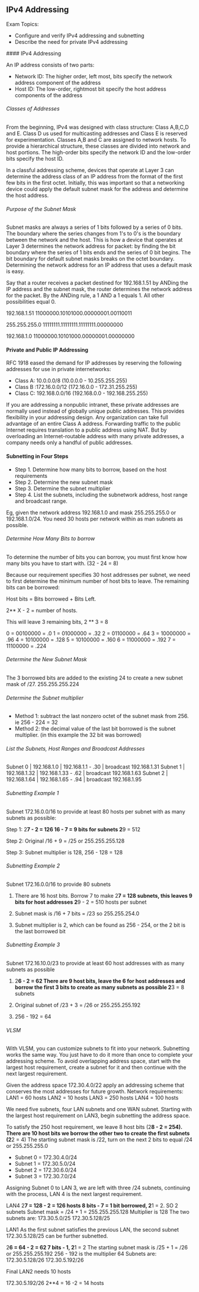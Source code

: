 ## IPv4 Addressing

Exam Topics:

- Configure and verify IPv4 addressing and subnetting 
- Describe the need for private IPv4 addressing 

#### IPv4 Addressing 

An IP address consists of two parts:

- Network ID: The higher order, left most, bits specify the network address component of the address 
- Host ID: The low-order, rightmost bit specify the host address components of the address 

###### Classes of Addresses

From the beginning, IPv4 was designed with class structure: Class A,B,C,D and E. Class D us used for multicasting addresses and Class E is reserved for experimentation. Classes A,B and C are assigned to network hosts. To provide a hierarchical structure, these classes are divided into network and host portions. The high-order bits specify the network ID and the low-order bits specify the host ID. 

In a classful addressing scheme, devices that operate at Layer 3 can determine the address class of an IP address from the format of the first few bits in the first octet. Initially, this was important so that a networking device could apply the default subnet mask for the address and determine the host address. 

###### Purpose of the Subnet Mask

Subnet masks are always a series of 1 bits followed by a series of 0 bits. The boundary where the series changes from 1's to 0's is the boundary between the network and the host. This is how a device that operates at Layer 3 determines the network address for packet: by finding the bit boundary where the series of 1 bits ends and the series of 0 bit begins. The bit boundary for default subnet masks breaks on the octet boundary. Determining the network address for an IP address that uses a default mask is easy.

Say that a router receives a packet destined for 192.168.1.51 by ANDing the IP address and the subnet mask, the router determines the network address for the packet. By the ANDing rule, a 1 AND a 1 equals 1. All other possibilities equal 0.

192.168.1.51
11000000.10101000.00000001.00110011

255.255.255.0
11111111.11111111.11111111.00000000

192.168.1.0
11000000.10101000.00000001.00000000

#### Private and Public IP Addressing 

RFC 1918 eased the demand for IP addresses by reserving the following addresses for use in private internetworks:

* Class A: 10.0.0.0/8 (10.0.0.0 - 10.255.255.255)
* Class B :172.16.0.0/12 (172.16.0.0 - 172.31.255.255)
* Class C: 192.168.0.0/16 (192.168.0.0 - 192.168.255.255)

If you are addressing a nonpublic intranet, these private addresses are normally used instead of globally unique public addresses. This provides flexibility in your addressing design. Any organization can take full advantage of an entire Class A address. Forwarding traffic to the public Internet requires translation to a public address using NAT. But by overloading an Internet-routable address with many private addresses, a company needs only a handful of public addresses. 

#### Subnetting in Four Steps

- Step 1. Determine how many bits to borrow, based on the host requirements
- Step 2. Determine the new subnet mask 
- Step 3. Determine the subnet multiplier
- Step 4. List the subnets, including the subnetwork address, host range and broadcast range.

Eg, given the network address 192.168.1.0 and mask 255.255.255.0 or 192.168.1.0/24. You need 30 hosts per network within as man subnets as possible.

###### Determine How Many Bits to borrow

To determine the number of bits you can borrow, you must first know how many bits you have to start with. (32 - 24 = 8)

Because our requirement specifies 30 host addresses per subnet, we need to first determine the minimum number of host bits to leave. The remaining bits can be borrowed:

Host bits = Bits borrowed + Bits Left. 

2** X - 2 = number of hosts. 

This will leave 3 remaining bits, 2 ** 3 = 8

0 = 00100000 = .0
1 = 01000000 = .32
2 = 01100000 = .64
3 = 10000000 = .96
4 = 10100000 = .128
5 = 10100000 = .160
6 = 11000000 = .192
7 = 11100000 = .224

###### Determine the New Subnet Mask

The 3 borrowed bits are added to the existing 24 to create a new subnet mask of /27. 255.255.255.224

###### Determine the Subnet multiplier

- Method 1: subtract the last nonzero octet of the subnet mask from 256. ie 256 - 224 = 32
- Method 2: the decimal value of the last bit borrowed is the subnet multiplier. (in this example the 32 bit was borrowed)

###### List the Subnets, Host Ranges and Broadcast Addresses 

Subnet 0 | 192.168.1.0  | 192.168.1.1 - .30  | broadcast 192.168.1.31
Subnet 1 | 192.168.1.32 | 192.168.1.33 - .62 | broadcast 192.168.1.63
Subnet 2 | 192.168.1.64 | 192.168.1.65 - .94 | broadcast 192.168.1.95

###### Subnetting Example 1

Subnet 172.16.0.0/16 to provide at least 80 hosts per subnet with as many subnets as possible:

Step 1: 2**7 - 2 = 126
16 - 7 = 9 bits for subnets 2**9 = 512

Step 2: Original /16 + 9 = /25 or 255.255.255.128

Step 3: Subnet multiplier is 128, 256 - 128 = 128

###### Subnetting Example 2

Subnet 172.16.0.0/16 to provide 80 subnets 

1. There are 16 host bits. Borrow 7 to make 2**7 = 128 subnets, this leaves 9 bits for host addresses 2**9 - 2 = 510 hosts per subnet 

2. Subnet mask is /16 + 7 bits = /23 so 255.255.254.0

3. Subnet multiplier is 2, which can be found as 256 - 254, or the 2 bit is the last borrowed bit

###### Subnetting Example 3 

Subnet 172.16.10.0/23 to provide at least 60 host addresses with as many subnets as possible

1. 2**6 - 2 = 62 
There are 9 host bits, leave the 6 for host addresses and borrow the first 3 bits to create as many subnets as possible 
2**3 = 8 subnets 

2. Original subnet of /23 + 3 = /26 or 255.255.255.192

3. 256 - 192 = 64

###### VLSM

With VLSM, you can customize subnets to fit into your network. Subnetting works the same way. You just have to do it more than once to complete your addressing scheme. To avoid overlapping address space, start with the largest host requirement, create a subnet for it and then continue with the next largest requirement.

Given the address space 172.30.4.0/22 apply an addressing scheme that conserves the most addresses for future growth. 
Network requirements:
LAN1 = 60 hosts
LAN2 = 10 hosts
LAN3 = 250 hosts
LAN4 = 100 hosts

We need five subnets, four LAN subnets and one WAN subnet. Starting with the largest host requirement on LAN3, begin subnetting the address space. 

To satisfy the 250 host requirement, we leave 8 host bits (2**8 - 2 = 254). There are 10 host bits we borrow the other two to create the first subnets (2**2 = 4) The starting subnet mask is /22, turn on the next 2 bits to equal /24 or 255.255.255.0

* Subnet 0 = 172.30.4.0/24
* Subnet 1 = 172.30.5.0/24
* Subnet 2 = 172.30.6.0/24
* Subnet 3 = 172.30.7.0/24

Assigning Subnet 0 to LAN 3, we are left with three /24 subnets, continuing with the process, LAN 4 is the next largest requirement.

LAN4 
2**7 = 128 - 2 = 126 hosts 
8 bits - 7 = 1 bit borrowed, 2**1 = 2. SO 2 subnets 
Subnet mask = /24 + 1 = 255.255.255.128
Multiplier is 128
The two subnets are:
173.30.5.0/25
172.30.5.128/25

LAN1
As the first subnet satisfies the previous LAN, the second subnet 172.30.5.128/25 can be further subnetted.

2**6 = 64 - 2 = 62
7 bits - 1, 2**1 = 2
The starting subnet mask is /25 + 1 = /26 or 255.255.255.192
256 - 192 is the multiplier 64
Subnets are:
172.30.5.128/26
172.30.5.192/26

Final LAN2 needs 10 hosts

172.30.5.192/26 
2**4 = 16 -2 = 14 hosts
